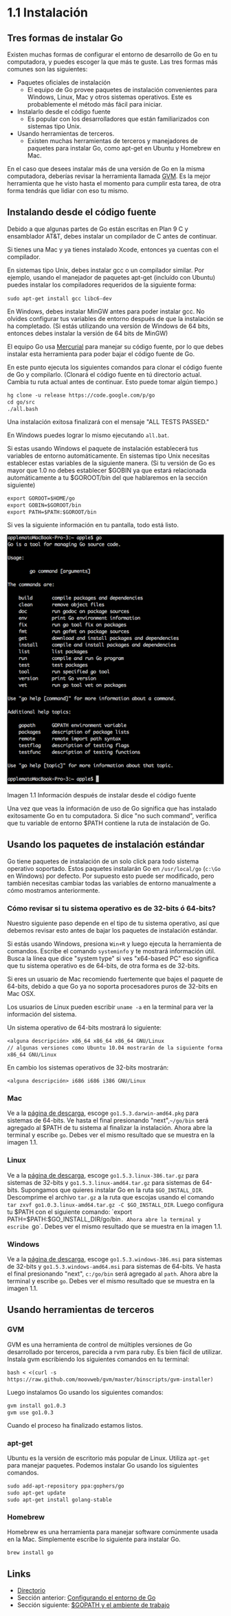# 1.1 Instalación

## Tres formas de instalar Go

Existen muchas formas de configurar el entorno de desarrollo de Go en tu computadora, y puedes escoger la que más te guste. Las tres formas más comunes son las siguientes:

- Paquetes oficiales de instalación
	- El equipo de Go provee paquetes de instalación convenientes para Windows, Linux, Mac y otros sistemas operativos. Este es probablemente el método más fácil para iniciar.
- Instalarlo desde el código fuente
	- Es popular con los desarrolladores que están familiarizados con sistemas tipo Unix.
- Usando herramientas de terceros.
	- Existen muchas herramientas de terceros y manejadores de paquetes para instalar Go, como apt-get en Ubuntu y Homebrew en Mac.

En el caso que desees instalar más de una versión de Go en la misma computadora, deberías revisar la herramienta llamada [GVM](https://github.com/moovweb/gvm). Es la mejor herramienta que he visto hasta el momento para cumplir esta tarea, de otra forma tendrás que lidiar con eso tu mismo.

## Instalando desde el código fuente

Debido a que algunas partes de Go están escritas en Plan 9 C y ensamblador AT&T, debes instalar un compilador de C antes de continuar.

Si tienes una Mac y ya tienes instalado Xcode, entonces ya cuentas con el compilador.

En sistemas tipo Unix, debes instalar gcc o un compilador similar. Por ejemplo, usando el manejador de paquetes apt-get (incluído con Ubuntu) puedes instalar los compiladores requeridos de la siguiente forma:

 `sudo apt-get install gcc libc6-dev`

En Windows, debes instalar MinGW antes para poder instalar gcc. No olvides configurar tus variables de entorno después de que la instalación se ha completado. (Si estás utilizando una versión de Windows de 64 bits, entonces debes instalar la versión de 64 bits de MinGW)

El equipo Go usa [Mercurial](http://mercurial.selenic.com/downloads/) para manejar su código fuente, por lo que debes instalar esta herramienta para poder bajar el código fuente de Go.

En este punto ejecuta los siguientes comandos para clonar el código fuente de Go y compilarlo. (Clonará el código fuente en tú directorio actual. Cambia tu ruta actual antes de continuar. Esto puede tomar algún tiempo.)

	hg clone -u release https://code.google.com/p/go
	cd go/src
	./all.bash

Una instalación exitosa finalizará con el mensaje "ALL TESTS PASSED."

En Windows puedes lograr lo mismo ejecutando `all.bat`.

Si estas usando Windows el paquete de instalación establecerá tus variables de entorno automáticamente. En sistemas tipo Unix necesitas establecer estas variables de la siguiente manera. (Si tu versión de Go es mayor que 1.0 no debes establecer $GOBIN ya que estará relacionada automáticamente a tu $GOROOT/bin del que hablaremos en la sección siguiente)

    export GOROOT=$HOME/go
    export GOBIN=$GOROOT/bin
    export PATH=$PATH:$GOROOT/bin

Si ves la siguiente información en tu pantalla, todo está listo.

![](images/1.1.mac.png?raw=true)

Imagen 1.1 Información después de instalar desde el código fuente

Una vez que veas la información de uso de Go significa que has instalado exitosamente Go en tu computadora. Si dice "no such command", verifica que tu variable de entorno $PATH contiene la ruta de instalación de Go.

## Usando los paquetes de instalación estándar

Go tiene paquetes de instalación de un solo click para todo sistema operativo soportado. Estos paquetes instalarán Go en `/usr/local/go` (`c:\Go` en Windows) por defecto. Por supuesto esto puede ser modificado, pero también necesitas cambiar todas las variables de entorno manualmente a cómo mostramos anteriormente.

### Cómo revisar si tu sistema operativo es de 32-bits ó 64-bits?

Nuestro siguiente paso depende en el tipo de tu sistema operativo, así que debemos revisar esto antes de bajar los paquetes de instalación estándar.

Si estás usando Windows, presiona `Win+R` y luego ejecuta la herramienta de comandos. Escribe el comando `systeminfo` y te mostrará información útil. Busca la línea que dice "system type" si ves "x64-based PC" eso significa que tu sistema operativo es de 64-bits, de otra forma es de 32-bits.

Si eres un usuario de Mac recomiendo fuertemente que bajes el paquete de 64-bits, debido a que Go ya no soporta procesadores puros de 32-bits en Mac OSX.

Los usuarios de Linux pueden escribir `uname -a` en la terminal para ver la información del sistema.

Un sistema operativo de 64-bits mostrará lo siguiente:

    <alguna descripción> x86_64 x86_64 x86_64 GNU/Linux
    // algunas versiones como Ubuntu 10.04 mostrarán de la siguiente forma
    x86_64 GNU/Linux

En cambio los sistemas operativos de 32-bits mostrarán:

    <alguna descripción> i686 i686 i386 GNU/Linux

### Mac

Ve a la [página de descarga](https://golang.org/dl/), escoge `go1.5.3.darwin-amd64.pkg` para sistemas de 64-bits. Ve hasta el final presionando "next",`~/go/bin` será agregado al $PATH de tu sistema al finalizar la instalación. Ahora abre la terminal y escribe `go`. Debes ver el mismo resultado que se muestra en la imagen 1.1.

### Linux

Ve a la [página de descarga](https://golang.org/dl/), escoge `go1.5.3.linux-386.tar.gz` para sistemas de 32-bits y `go1.5.3.linux-amd64.tar.gz` para sistemas de 64-bits. Supongamos que quieres instalar Go en la ruta `$GO_INSTALL_DIR`. Descomprime el archivo `tar.gz` a la ruta que escojas usando el comando `tar zxvf go1.0.3.linux-amd64.tar.gz -C $GO_INSTALL_DIR`. Luego configura tu $PATH con el siguiente comando: `export PATH=$PATH:$GO_INSTALL_DIR/go/bin`. Ahora abre la terminal y escribe `go`. Debes ver el mismo resultado que se muestra en la imagen 1.1.

### Windows

Ve a la [página de descarga](https://golang.org/dl/), escoge `go1.5.3.windows-386.msi` para sistemas de 32-bits y `go1.5.3.windows-amd64.msi` para sistemas de 64-bits. Ve hasta el final presionando "next", `c:/go/bin` será agregado al `path`. Ahora abre la terminal y escribe `go`. Debes ver el mismo resultado que se muestra en la imagen 1.1.

## Usando herramientas de terceros

### GVM

GVM es una herramienta de control de múltiples versiones de Go desarrollado por terceros, parecida a rvm para ruby. Es bien fácil de utilizar. Instala gvm escribiendo los siguientes comandos en tu terminal:

    bash < <(curl -s https://raw.github.com/moovweb/gvm/master/binscripts/gvm-installer)

Luego instalamos Go usando los siguientes comandos:

    gvm install go1.0.3
    gvm use go1.0.3

Cuando el proceso ha finalizado estamos listos.

### apt-get

Ubuntu es la versión de escritorio más popular de Linux. Utiliza `apt-get` para manejar paquetes. Podemos instalar Go usando los siguientes comandos.

    sudo add-apt-repository ppa:gophers/go
    sudo apt-get update
    sudo apt-get install golang-stable

### Homebrew

Homebrew es una herramienta para manejar software comúnmente usada en la Mac. Simplemente escribe lo siguiente para instalar Go.

    brew install go

## Links

- [Directorio](preface.md)
- Sección anterior: [Configurando el entorno de Go](01.0.md)
- Sección siguiente: [$GOPATH y el ambiente de trabajo](01.2.md)
